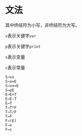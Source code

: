 # 文法

其中终结符为小写，非终结符为大写。

``v``表示关键字``var``

``p``表示关键字``print``

``x``表示变量

``c``表示常量


```
S→vx
S→x=E
S→vx=E
S→pE
E→E+T
E→E-T
E→T
T→T*F
T→T/F
T→F
F→(E)
F→x
F→c
```
